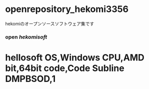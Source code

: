 # openrepository_hekomi3356
hekomiのオープンソースソフトウェア集です
### open *hekomisoft*
# hellosoft OS,Windows CPU,AMD bit,64bit code,Code Subline DMPBSOD,1

